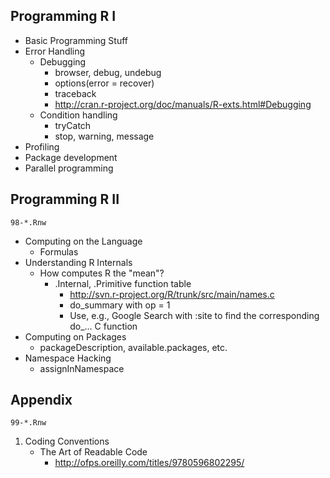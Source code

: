 
## Programming R I
   - Basic Programming Stuff
   - Error Handling
     - Debugging
       - browser, debug, undebug
       - options(error = recover)
       - traceback
       - http://cran.r-project.org/doc/manuals/R-exts.html#Debugging
     - Condition handling
       - tryCatch
       - stop, warning, message
   - Profiling
   - Package development
   - Parallel programming


## Programming R II
    98-*.Rnw
   - Computing on the Language
     - Formulas
   - Understanding R Internals
     - How computes R the "mean"?
       - .Internal, .Primitive function table
         - http://svn.r-project.org/R/trunk/src/main/names.c
         - do_summary with op = 1
         - Use, e.g., Google Search with :site to find the corresponding do_... C function
   - Computing on Packages
     - packageDescription, available.packages, etc.
   - Namespace Hacking
     - assignInNamespace

## Appendix
    99-*.Rnw
   1. Coding Conventions
      - The Art of Readable Code
        - http://ofps.oreilly.com/titles/9780596802295/

